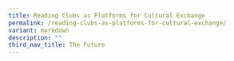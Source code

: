 ```yaml
---
title: Reading Clubs as Platforms for Cultural Exchange
permalink: /reading-clubs-as-platforms-for-cultural-exchange/
variant: markdown
description: ""
third_nav_title: The Future
---
```

